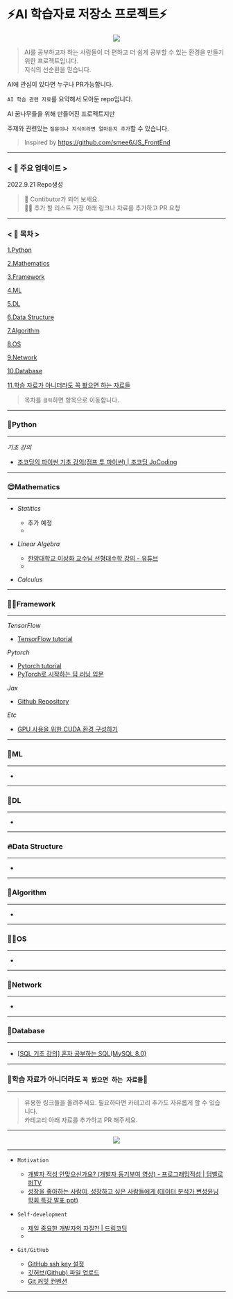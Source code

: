 # ⚡AI 학습자료 저장소 프로젝트⚡

<p align="center">
<img src="https://user-images.githubusercontent.com/74291999/191509513-3a5fe36b-5c7f-445e-beb9-3b6513a2a49f.jpg" align="center">
</p>   

> AI를 공부하고자 하는 사람들이 더 편하고 더 쉽게 공부할 수 있는 환경을 만들기 위한 프로젝트입니다.  
> 지식의 선순환을 믿습니다.  


AI에 관심이 있다면 누구나 PR가능합니다. 

`AI 학습 관련 자료`를 요약해서 모아둔 repo입니다.

AI 꿈나무들을 위해 만들어진 프로젝트지만  

주제와 관련있는 `질문이나 지식이라면 얼마든지 추가`할 수 있습니다.

> Inspired by https://github.com/smee6/JS_FrontEnd
---  



### < 📣 주요 업데이트 >


2022.9.21 Repo생성  

  
  
> 💏 Contibutor가 되어 보세요.  
> 👩‍🎓 추가 할 리스트 가장 아래 링크나 자료를 추가하고 PR 요청 

--- 
### < 🔎 목차 >

[1.Python](#Python)

[2.Mathematics](#Mathematics)

[3.Framework](#Framework)

[4.ML](#ML)

[5.DL](#DL)

[6.Data Structure](#Data-Structure)

[7.Algorithm](#Algorithm)

[8.OS](#OS)

[9.Network](#Network)

[10.Database](#Database)

[11.학습 자료가 아니더라도 꼭 봤으면 하는 자료들](#학습-자료가-아니더라도-꼭-봤으면-하는-자료들)  




> 목차를 `클릭`하면 항목으로 이동합니다.  


  
 

--- 
### 💝Python
--- 

*기초 강의*  

- [조코딩의 파이썬 기초 강의(점프 투 파이썬) | 조코딩 JoCoding](https://youtube.com/playlist?list=PLU9-uwewPMe2AX9o9hFgv-nRvOcBdzvP5)  



  
  
--- 
### 😍Mathematics
--- 
- *Statitics*
    * 추가 예정
    * 

- *Linear Algebra*
  - [한양대학교 이상화 교수님 선형대수학 강의 - 유튜브](https://www.youtube.com/playlist?list=PLSN_PltQeOyjDGSghAf92VhdMBeaLZWR3)  
  - 
  
- *Calculus*

    
 
--- 
### 👨‍🌾Framework
--- 

*TensorFlow*
- [TensorFlow tutorial](https://www.tensorflow.org/tutorials?hl=ko)

*Pytorch*
- [Pytorch tutorial](https://tutorials.pytorch.kr)
- [PyTorch로 시작하는 딥 러닝 입문](https://wikidocs.net/book/2788)

*Jax*
- [Github Repository](https://github.com/google/jax)

*Etc*
- [GPU 사용을 위한 CUDA 환경 구성하기](https://velog.io/@mactto3487/딥러닝-GPU-환경-구성하기)
--- 
### 📗ML
--- 

- 

--- 
### 🔮DL
--- 

- 


--- 
### 🔥Data Structure  
--- 
- 

--- 
### 🚀Algorithm 
--- 
- 


  
--- 
### 👨‍🔧OS  
--- 
- 

  
  
--- 
### 🐍Network
--- 
- 


--- 
### 📑Database
--- 
- [[SQL 기초 강의] 혼자 공부하는 SQL(MySQL 8.0)](https://youtu.be/0cRhit1EJM0)


    
    
--- 
### 🤴학습 자료가 아니더라도 `꼭 봤으면 하는 자료들`👸
--- 

> 유용한 링크들을 올려주세요. 필요하다면 카테고리 추가도 자유롭게 할 수 있습니다.  
> 카테고리 아래 자료를 추가하고 PR 해주세요.  

--- 


<p align="center">
<img src="https://user-images.githubusercontent.com/65226760/159249164-739bebd8-3423-4e9c-9763-1f99679ea76c.png" align="center">  
</p>  

--- 

- `Motivation`
    
    - [개발자 적성 안맞으신가요? (개발자 동기부여 영상) - 프로그래밍적성 | 덤벨로퍼TV](https://youtu.be/Z5EVaaKSx9A)  
    - [성장을 좋아하는 사람이, 성장하고 싶은 사람들에게 (데이터 분석가 변성윤님 학회 특강 발표 ppt)](https://www.slideshare.net/zzsza/ss-173453051) 

- `Self-development`
    - [제일 중요한 개발자의 자질?! | 드림코딩](https://youtu.be/Cl84bjVp5TI)  
    -

- `Git/GitHub`
    - [GitHub ssh key 설정](https://goddaehee.tistory.com/254)  
    - [깃허브(Github) 파일 업로드](https://shortcuts.tistory.com/m/8)  
    - [Git 커밋 컨벤션](https://velog.io/@wkdgus7113/git-커밋-컨벤션)  


--- 
